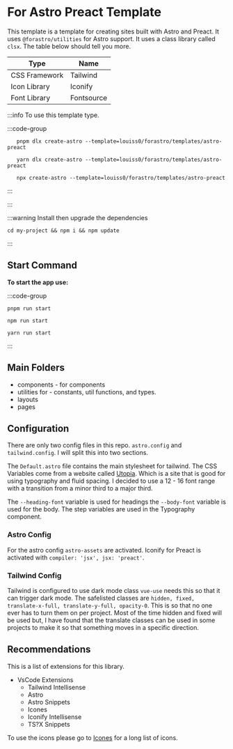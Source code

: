 # For Astro Preact Template

This template is a template for creating sites built with Astro and Preact. It uses `@forastro/utilities` for Astro support.
It uses a class library called `clsx`. The table below should tell you more.

| Type          | Name       |
| ------------- | ---------- |
| CSS Framework | Tailwind   |
| Icon Library  | Iconify    |
| Font Library  | Fontsource |

:::info To use this template type.

:::code-group

 ```[pnpm] shell
    pnpm dlx create-astro --template=louiss0/forastro/templates/astro-preact
 ```

 ```[yarn] shell
    yarn dlx create-astro --template=louiss0/forastro/templates/astro-preact
 ```

 ```[npm] shell
    npx create-astro --template=louiss0/forastro/templates/astro-preact
 ```

:::

:::

:::warning Install then upgrade the dependencies
  
  ```shell
  cd my-project && npm i && npm update
  ```
  
:::

## Start Command

**To start the app use:**

:::code-group

```[pnpm] shell
pnpm run start 
```

```[npm] shell
npm run start 
```

```[yarn] shell
yarn run start 
```

:::

## Main Folders

- components - for components
- utilities for - constants, util functions, and types.
- layouts
- pages  

## Configuration

There are only two config files in this repo. `astro.config` and `tailwind.config`. I will split this into two sections.

The `Default.astro` file contains the main stylesheet for tailwind.
The CSS Variables come from a website called [Utopia](https://utopia.fyi/).
Which is a site that is good for using typography and fluid spacing.
I decided to use a 12 - 16 font range with a transition from a minor third to a major third.

The `--heading-font` variable is used for headings the `--body-font` variable is used for the body.
The step variables are used in the Typography component.

### Astro Config

For the astro config `astro-assets` are activated. Iconify for Preact is activated with `compiler: 'jsx', jsx: 'preact'`.

### Tailwind Config

Tailwind is configured to use dark mode class `vue-use` needs this so that it can trigger dark mode.
The safelisted classes are `hidden, fixed, translate-x-full, translate-y-full, opacity-0`.
This is so that no one ever has to turn them on per project.
Most of the time hidden and fixed will be used but,
I have found that the translate classes can be used in some projects to make it so that something moves in a specific direction.

## Recommendations

This is a list of extensions for this library.

- VsCode Extensions
  - Tailwind Intellisense
  - Astro
  - Astro Snippets
  - Icones
  - Iconify Intellisense
  - TS?X Snippets

To use the icons please go to [Icones](https://icones.netlify.app/) for a long list of icons.
